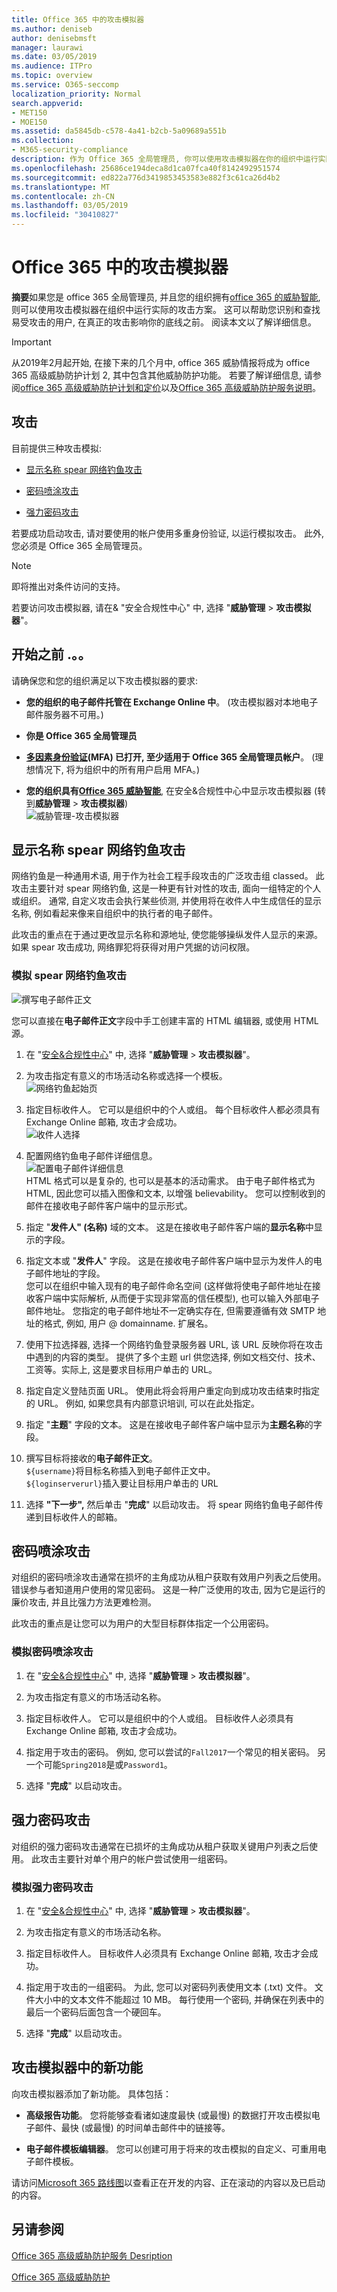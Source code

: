 ```yaml
---
title: Office 365 中的攻击模拟器
ms.author: deniseb
author: denisebmsft
manager: laurawi
ms.date: 03/05/2019
ms.audience: ITPro
ms.topic: overview
ms.service: O365-seccomp
localization_priority: Normal
search.appverid:
- MET150
- MOE150
ms.assetid: da5845db-c578-4a41-b2cb-5a09689a551b
ms.collection:
- M365-security-compliance
description: 作为 Office 365 全局管理员, 你可以使用攻击模拟器在你的组织中运行实际的攻击方案。 这可帮助你在真正的攻击击中你的业务之前识别和查找易受攻击的用户。
ms.openlocfilehash: 25686ce194deca8d1ca07fca40f8142492951574
ms.sourcegitcommit: ed822a776d3419853453583e882f3c61ca26d4b2
ms.translationtype: MT
ms.contentlocale: zh-CN
ms.lasthandoff: 03/05/2019
ms.locfileid: "30410827"
---
```

# <a name="attack-simulator-in-office-365"></a>Office 365 中的攻击模拟器

**摘要**如果您是 office 365 全局管理员, 并且您的组织拥有[office 365 的威胁智能](office-365-ti.md), 则可以使用攻击模拟器在组织中运行实际的攻击方案。 这可以帮助您识别和查找易受攻击的用户, 在真正的攻击影响你的底线之前。 阅读本文以了解详细信息。

> [!IMPORTANT]
> 从2019年2月起开始, 在接下来的几个月中, office 365 威胁情报将成为 office 365 高级威胁防护计划 2, 其中包含其他威胁防护功能。 若要了解详细信息, 请参阅[office 365 高级威胁防护计划和定价](https://products.office.com/exchange/advance-threat-protection)以及[Office 365 高级威胁防护服务说明](https://docs.microsoft.com/office365/servicedescriptions/office-365-advanced-threat-protection-service-description)。
  
## <a name="the-attacks"></a>攻击

目前提供三种攻击模拟:
  
- [显示名称 spear 网络钓鱼攻击](attack-simulator.md#spearphish)
    
- [密码喷涂攻击](attack-simulator.md#passwordspray)
    
- [强力密码攻击](attack-simulator.md#bruteforce)
    
若要成功启动攻击, 请对要使用的帐户使用多重身份验证, 以运行模拟攻击。 此外, 您必须是 Office 365 全局管理员。
  
> [!NOTE]
> 即将推出对条件访问的支持。 
  
若要访问攻击模拟器, 请在&amp; "安全合规性中心" 中, 选择 "**威胁管理** \> **攻击模拟器**"。
  
## <a name="before-you-begin"></a>开始之前 .。。

请确保您和您的组织满足以下攻击模拟器的要求:
      
- **您的组织的电子邮件托管在 Exchange Online 中**。 (攻击模拟器对本地电子邮件服务器不可用。)
    
- **你是 Office 365 全局管理员**
    
- **[多因素身份验证](https://docs.microsoft.com/office365/admin/security-and-compliance/set-up-multi-factor-authentication?view=o365-worldwide)(MFA) 已打开, 至少适用于 Office 365 全局管理员帐户**。 (理想情况下, 将为组织中的所有用户启用 MFA。)
 
- **您的组织具有[Office 365 威胁智能](office-365-ti.md)**, 在安全&amp;合规性中心中显示攻击模拟器 (转到**威胁管理** \> **攻击模拟器**)<br/>![威胁管理-攻击模拟器](media/ThreatMgmt-AttackSimulator.png)

    
## <a name="display-name-spear-phishing-attack"></a>显示名称 spear 网络钓鱼攻击

网络钓鱼是一种通用术语, 用于作为社会工程手段攻击的广泛攻击组 classed。 此攻击主要针对 spear 网络钓鱼, 这是一种更有针对性的攻击, 面向一组特定的个人或组织。 通常, 自定义攻击会执行某些侦测, 并使用将在收件人中生成信任的显示名称, 例如看起来像来自组织中的执行者的电子邮件。
  
此攻击的重点在于通过更改显示名称和源地址, 使您能够操纵发件人显示的来源。 如果 spear 攻击成功, 网络罪犯将获得对用户凭据的访问权限。
  
### <a name="to-simulate-a-spear-phishing-attack"></a>模拟 spear 网络钓鱼攻击

![撰写电子邮件正文](media/9bd65af4-1f9d-45c1-8c06-796d7ccfd425.jpg)
  
您可以直接在**电子邮件正文**字段中手工创建丰富的 HTML 编辑器, 或使用 HTML 源。
  
1. 在 "[安全&amp;合规性中心](https://protection.office.com)" 中, 选择 "**威胁管理** \> **攻击模拟器**"。
    
2. 为攻击指定有意义的市场活动名称或选择一个模板。 <br/>![网络钓鱼起始页](media/5e93b3cc-5981-462f-8b45-bdf85d97f1b8.jpg)
  
3. 指定目标收件人。 它可以是组织中的个人或组。 每个目标收件人都必须具有 Exchange Online 邮箱, 攻击才会成功。 <br/>![收件人选择](media/faf8c2e0-6175-4cd7-8265-0c8e727f4d0f.jpg)
  
4. 配置网络钓鱼电子邮件详细信息。 <br/>![配置电子邮件详细信息](media/f043608f-f8ce-4aae-be28-86e8ecc524a9.jpg)<br/>HTML 格式可以是复杂的, 也可以是基本的活动需求。 由于电子邮件格式为 HTML, 因此您可以插入图像和文本, 以增强 believability。 您可以控制收到的邮件在接收电子邮件客户端中的显示形式。
    
5. 指定 "**发件人" (名称)** 域的文本。 这是在接收电子邮件客户端的**显示名称**中显示的字段。 
    
6. 指定文本或 "**发件人**" 字段。 这是在接收电子邮件客户端中显示为发件人的电子邮件地址的字段。 <br/>您可以在组织中输入现有的电子邮件命名空间 (这样做将使电子邮件地址在接收客户端中实际解析, 从而便于实现非常高的信任模型), 也可以输入外部电子邮件地址。 您指定的电子邮件地址不一定确实存在, 但需要遵循有效 SMTP 地址的格式, 例如, 用户 @ domainname. 扩展名。 
  
7. 使用下拉选择器, 选择一个网络钓鱼登录服务器 URL, 该 URL 反映你将在攻击中遇到的内容的类型。 提供了多个主题 url 供您选择, 例如文档交付、技术、工资等。实际上, 这是要求目标用户单击的 URL。
    
8. 指定自定义登陆页面 URL。 使用此将会将用户重定向到成功攻击结束时指定的 URL。 例如, 如果您具有内部意识培训, 可以在此处指定。
    
9. 指定 "**主题**" 字段的文本。 这是在接收电子邮件客户端中显示为**主题名称**的字段。 
    
10. 撰写目标将接收的**电子邮件正文**。 <br/>`${username}`将目标名称插入到电子邮件正文中。 <br/>`${loginserverurl}`插入要让目标用户单击的 URL 
    
11. 选择 **"下一步",** 然后单击 "**完成**" 以启动攻击。 将 spear 网络钓鱼电子邮件传递到目标收件人的邮箱。 
    
## <a name="password-spray-attack"></a>密码喷涂攻击

对组织的密码喷涂攻击通常在损坏的主角成功从租户获取有效用户列表之后使用。 错误参与者知道用户使用的常见密码。 这是一种广泛使用的攻击, 因为它是运行的廉价攻击, 并且比强力方法更难检测。
  
此攻击的重点是让您可以为用户的大型目标群体指定一个公用密码。
  
### <a name="to-simulate-a-password-spray-attack"></a>模拟密码喷涂攻击

1. 在 "[安全&amp;合规性中心](https://protection.office.com)" 中, 选择 "**威胁管理** \> **攻击模拟器**"。
    
2. 为攻击指定有意义的市场活动名称。
    
3. 指定目标收件人。 它可以是组织中的个人或组。 目标收件人必须具有 Exchange Online 邮箱, 攻击才会成功。
    
4. 指定用于攻击的密码。 例如, 您可以尝试的`Fall2017`一个常见的相关密码。 另一个可能`Spring2018`是或`Password1`。
    
5. 选择 "**完成**" 以启动攻击。 
    
## <a name="brute-force-password-attack"></a>强力密码攻击

对组织的强力密码攻击通常在已损坏的主角成功从租户获取关键用户列表之后使用。 此攻击主要针对单个用户的帐户尝试使用一组密码。
  
### <a name="to-simulate-a-brute-force-password-attack"></a>模拟强力密码攻击

1. 在 "[安全&amp;合规性中心](https://protection.office.com)" 中, 选择 "**威胁管理** \> **攻击模拟器**"。
    
2. 为攻击指定有意义的市场活动名称。
    
3. 指定目标收件人。 目标收件人必须具有 Exchange Online 邮箱, 攻击才会成功。
    
4. 指定用于攻击的一组密码。 为此, 您可以对密码列表使用文本 (.txt) 文件。 文件大小中的文本文件不能超过 10 MB。 每行使用一个密码, 并确保在列表中的最后一个密码后面包含一个硬回车。
    
5. 选择 "**完成**" 以启动攻击。 
    
## <a name="new-features-in-attack-simulator"></a>攻击模拟器中的新功能

向攻击模拟器添加了新功能。 具体包括：

- **高级报告功能**。 您将能够查看诸如速度最快 (或最慢) 的数据打开攻击模拟电子邮件、最快 (或最慢) 的时间单击邮件中的链接等。

- **电子邮件模板编辑器**。 您可以创建可用于将来的攻击模拟的自定义、可重用电子邮件模板。

请访问[Microsoft 365 路线图](https://www.microsoft.com/microsoft-365/roadmap)以查看正在开发的内容、正在滚动的内容以及已启动的内容。

## <a name="see-also"></a>另请参阅

[Office 365 高级威胁防护服务 Desription](https://docs.microsoft.com/en-us/office365/servicedescriptions/office-365-advanced-threat-protection-service-description)

[Office 365 高级威胁防护](office-365-atp.md)



